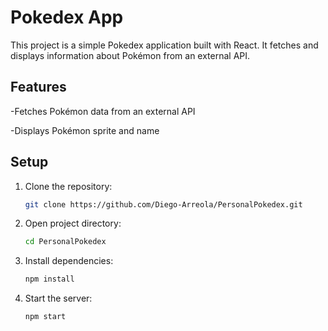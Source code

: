 # Pokedex App

This project is a simple Pokedex application built with React. It fetches and displays information about Pokémon from an external API.

## Features

-Fetches Pokémon data from an external API

-Displays Pokémon sprite and name

## Setup

1. Clone the repository:
    ```sh
    git clone https://github.com/Diego-Arreola/PersonalPokedex.git
    ```

2. Open project directory:
    ```sh
    cd PersonalPokedex
    ```

3. Install dependencies:
    ```sh
    npm install
    ```
    
4. Start the server:
    ```sh
    npm start
    ```
